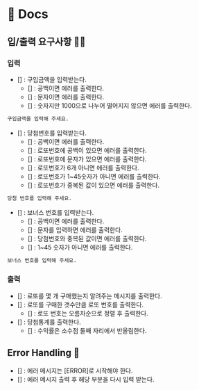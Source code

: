 # 📘 Docs

## 입/출력 요구사항 🐱‍🐉

### 입력 

- [] : 구입금액을 입력받는다.
  - [] : 공백이면 에러를 출력한다.
  - [] : 문자이면 에러를 출력한다.
  - [] : 숫자지만 1000으로 나누어 떨어지지 않으면 에러를 출력한다.
```bash
구입금액을 입력해 주세요.
```

- [] : 당첨번호를 입력받는다.
  - [] : 공백이면 에러를 출력한다.
  - [] : 로또번호에 공백이 있으면 에러를 출력한다.
  - [] : 로또번호에 문자가 있으면 에러를 출력한다.
  - [] : 로또번호가 6개 아니면 에러를 출력한다.
  - [] : 로또번호가 1~45숫자가 아니면 에러를 출력한다.
  - [] : 로또번호가 중복된 값이 있으면 에러를 출력한다.
```bash
당첨 번호를 입력해 주세요.
```

- [] : 보너스 번호를 입력받는다.
  - [] : 공백이면 에러를 출력한다.
  - [] : 문자를 입력하면 에러를 출력한다.
  - [] : 당첨번호와 중복된 값이면 에러를 출력한다.
  - [] : 1~45 숫자가 아니면 에러를 출력한다.
```bash
보너스 번호를 입력해 주세요.
```

### 출력

- [] : 로또를 몇 개 구매했는지 알려주는 메시지를 출력한다.
- [] : 로또를 구매한 갯수만큼 로또 번호를 출력한다.
  - [] : 로또 번호는 오름차순으로 정렬 후 출력한다.
- [] : 당첨통계를 출력한다.
  - [] : 수익률은 소수점 둘째 자리에서 반올림한다.

## Error Handling 🚀
- [] : 에러 메시지는 [ERROR]로 시작해야 한다.
- [] : 에러 메시지 출력 후 해당 부분을 다시 입력 받는다.


